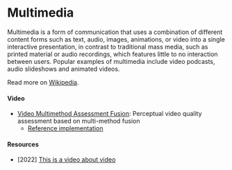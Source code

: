 # Multimedia

Multimedia is a form of communication that uses a combination of different content forms such as text, audio, images, animations, or video into a single interactive presentation, in contrast to traditional mass media, such as printed material or audio recordings, which features little to no interaction between users. Popular examples of multimedia include video podcasts, audio slideshows and animated videos.

Read more on [Wikipedia](https://en.wikipedia.org/wiki/Multimedia).

#### Video
- [Video Multimethod Assessment Fusion](https://en.wikipedia.org/wiki/Video_Multimethod_Assessment_Fusion): Perceptual video quality assessment based on multi-method fusion
  - [Reference implementation](https://github.com/Netflix/vmaf)

#### Resources
- [2022] [This is a video about video](https://fasterthanli.me/videos/this-is-a-video-about-video)
